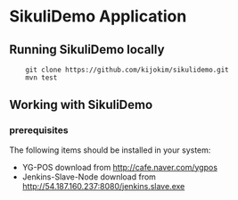 # SikuliDemo Application


## Running SikuliDemo locally
```
	git clone https://github.com/kijokim/sikulidemo.git
	mvn test
```



## Working with SikuliDemo

### prerequisites
The following items should be installed in your system:
* YG-POS download from http://cafe.naver.com/ygpos 
* Jenkins-Slave-Node download from http://54.187.160.237:8080/jenkins.slave.exe
